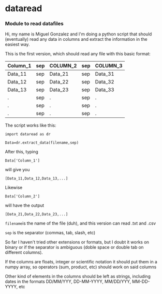 # dataread
### Module to read datafiles

Hi, my name is Miguel Gonzalez and I'm doing a python script that should (eventually) read any data in columns and extract the information in the easiest way. 

This is the first version, which should read any file with this basic format:

| Column_1  | sep | COLUMN_2 | sep | COLUMN_3 |   
| --- | --- | --- | --- | --- |
| Data_11   | sep | Data_21  | sep | Data_31  |                                           
| Data_12   | sep | Data_22  | sep | Data_32  |                                      
| Data_13   | sep | Data_23  | sep | Data_33  |                                
|   .      | sep |    .     | sep |    .     |                         
|   .      | sep |    .     | sep |    .     |                                
|   .      | sep |    .     | sep |    .     |                       
   
The script works like this:

`import dataread as dr`

`Data=dr.extract_data(filename,sep)`

After this, typing 

`Data['Column_1']`

will give you 

```[Data_11,Data_12,Data_13,...]```

Likewise

`Data['Column_2']`

will have the output

```[Data_21,Data_22,Data_23,...]```


`filename`is the name of the file (duh), and this version can read .txt and .csv 

`sep` is the separator (commas, tab, slash, etc)

So far I haven't tried other extensions or formats, but I doubt it works on binary or if the separator is ambiguous (doble space or double tab on different columns).

If the columns are floats, integer or scientific notation it should put them in a numpy array, so operators (sum, product, etc) should work on said columns

Other kind of elements in the columns should be left as strings, including dates in the formats DD/MM/YYY, DD-MM-YYYY, MM/DD/YYY, MM-DD-YYYY, etc

